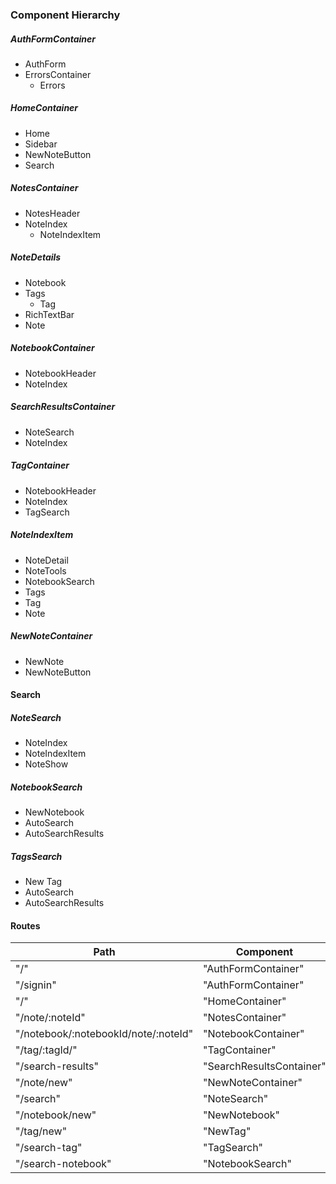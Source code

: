 ### Component Hierarchy

##### AuthFormContainer
- AuthForm
 - ErrorsContainer
    - Errors

##### HomeContainer

- Home
- Sidebar
 - NewNoteButton
 - Search

##### NotesContainer

- NotesHeader
- NoteIndex
  - NoteIndexItem

##### NoteDetails
- Notebook
- Tags
  - Tag
- RichTextBar
- Note

##### NotebookContainer

- NotebookHeader
- NoteIndex

##### SearchResultsContainer
- NoteSearch
- NoteIndex

##### TagContainer
- NotebookHeader
- NoteIndex
- TagSearch

##### NoteIndexItem
- NoteDetail
- NoteTools
- NotebookSearch
- Tags
- Tag
- Note

##### NewNoteContainer
- NewNote
- NewNoteButton

#### Search

##### NoteSearch
- NoteIndex
- NoteIndexItem
- NoteShow

##### NotebookSearch
- NewNotebook
- AutoSearch
- AutoSearchResults

##### TagsSearch
- New Tag
- AutoSearch
- AutoSearchResults

#### Routes
| Path |	Component |
|------|------------|
|"/" |	"AuthFormContainer" |
|"/signin" |	"AuthFormContainer" |
|"/" |	"HomeContainer" |
|"/note/:noteId" |	"NotesContainer" |
|"/notebook/:notebookId/note/:noteId" | "NotebookContainer" |
|"/tag/:tagId/" |	"TagContainer" |
|"/search-results" |	"SearchResultsContainer" |
|"/note/new" |	"NewNoteContainer" |
|"/search" |	"NoteSearch" |
|"/notebook/new" |	"NewNotebook" |
|"/tag/new" |	"NewTag" |
|"/search-tag" |	"TagSearch" |
|"/search-notebook" |	"NotebookSearch" |
